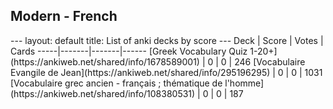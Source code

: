 <h2>Modern  -  French</h2>
---
layout: default
title: List of anki decks by score
---
Deck | Score | Votes | Cards
-----|-------|-------|------
[Greek Vocabulary Quiz 1-20+](https://ankiweb.net/shared/info/1678589001) | 0 | 0 | 246
[Vocabulaire Evangile de Jean](https://ankiweb.net/shared/info/295196295) | 0 | 0 | 1031
[Vocabulaire grec ancien - français ; thématique de l'homme](https://ankiweb.net/shared/info/108380531) | 0 | 0 | 187
